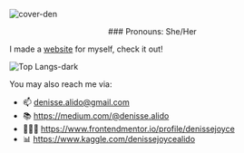 ![cover-den](https://github.com/denissejoyce/denissejoyce/assets/88027347/87af699b-c21a-438a-8732-ee970a287806)




<p align="center">### Pronouns: She/Her</p>

I made a [website](https://www.itsmedenisse.com) for myself, check it out! 

![Top Langs-dark](https://github-readme-stats.vercel.app/api/top-langs/?username=denissejoyce&hide_progress=true&theme=transparent&)

You may also reach me via:

- 📫 denisse.alido@gmail.com
- 📚 https://medium.com/@denisse.alido
- 👩🏽‍💻 https://www.frontendmentor.io/profile/denissejoyce
- 📊 https://www.kaggle.com/denissejoycealido


